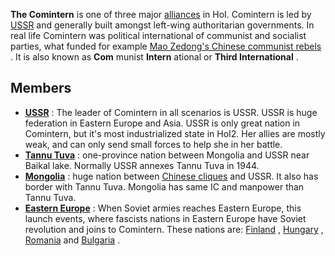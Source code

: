 **The Comintern** is one of three major
[alliances](/wiki/index.php?title=Alliance&action=edit&redlink=1 "Alliance (page does not exist)")
in HoI. Comintern is led by
[USSR](/wiki/index.php?title=USSR&action=edit&redlink=1 "USSR (page does not exist)")
and generally built amongst left-wing authoritarian governments. In real
life Comintern was political international of communist and socialist
parties, what funded for example [Mao Zedong's Chinese communist
rebels](/wiki/Communist_China "Communist China") . It is also known as
**Com** munist **Intern** ational or **Third International** .

##  Members 

-   **[USSR](/wiki/index.php?title=USSR&action=edit&redlink=1 "USSR (page does not exist)")**
    : The leader of Comintern in all scenarios is USSR. USSR is huge
    federation in Eastern Europe and Asia. USSR is only great nation in
    Comintern, but it's most industrialized state in HoI2. Her allies
    are mostly weak, and can only send small forces to help she in her
    battle.
-   **[Tannu Tuva](/wiki/Tannu_Tuva "Tannu Tuva")** : one-province
    nation between Mongolia and USSR near Baikal lake. Normally USSR
    annexes Tannu Tuva in 1944.
-   **[Mongolia](/wiki/Mongolia "Mongolia")** : huge nation between
    [Chinese
    cliques](/wiki/index.php?title=Clique&action=edit&redlink=1 "Clique (page does not exist)")
    and USSR. It also has border with Tannu Tuva. Mongolia has same IC
    and manpower than Tannu Tuva.
-   **[Eastern Europe](/wiki/Europe "Europe")** : When Soviet armies
    reaches Eastern Europe, this launch events, where fascists nations
    in Eastern Europe have Soviet revolution and joins to Comintern.
    These nations are: [Finland](/wiki/Finland "Finland") ,
    [Hungary](/wiki/Hungary "Hungary") ,
    [Romania](/wiki/Romania "Romania") and
    [Bulgaria](/wiki/Bulgaria "Bulgaria") .
